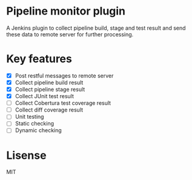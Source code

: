 # Pipeline monitor plugin
A Jenkins plugin to collect pipeline build, stage and test result and send these data to remote server for further processing.

# Key features
- [x] Post restful messages to remote server 
- [x] Collect pipeline build result
- [x] Collect pipeline stage result
- [x] Collect JUnit test result
- [ ] Collect Cobertura test coverage result
- [ ] Collect diff coverage result
- [ ] Unit testing
- [ ] Static checking
- [ ] Dynamic checking

# Lisense
MIT